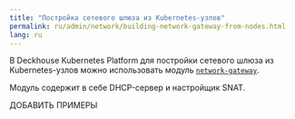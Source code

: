 ```yaml
---
title: "Постройка сетевого шлюза из Kubernetes-узлов"
permalink: ru/admin/network/building-network-gateway-from-nodes.html
lang: ru
---
```


В Deckhouse Kubernetes Platform для постройки сетевого шлюза из Kubernetes-узлов можно использовать модуль [`network-gateway`](../../reference/mc/network-gateway/).

<!-- перенесено из https://deckhouse.ru/products/kubernetes-platform/documentation/latest/modules/istio/examples.html#canary -->

Модуль содержит в себе DHCP-сервер и настройщик SNAT.

ДОБАВИТЬ ПРИМЕРЫ
